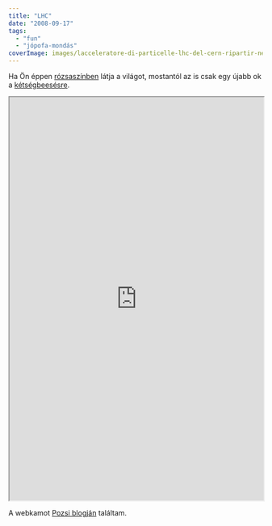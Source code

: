```yaml
---
title: "LHC"
date: "2008-09-17"
tags: 
  - "fun"
  - "jópofa-mondás"
coverImage: images/lacceleratore-di-particelle-lhc-del-cern-ripartir-nel-2015-Large_Hadron_Collider_acceleratore_particelle_CERN_bosone_Higgs.jpg
---
```


Ha Ön éppen [rózsaszínben](http://hu.wikipedia.org/wiki/V%C3%B6r%C3%B6seltol%C3%B3d%C3%A1s) látja a világot, mostantól az is csak egy újabb ok a [kétségbeesésre](https://csokavar.hu/projects/lhc/).

<iframe loading="lazy" width="100%" height="800" allowfullscreen="" allow="autoplay; fullscreen" src="https://csokavar.hu/projects/lhc/"></iframe>

A webkamot [Pozsi blogján](http://pbjuggling.freeblog.hu) találtam.
